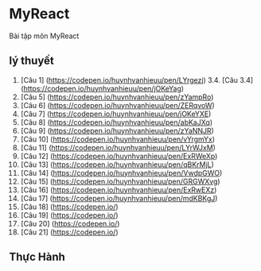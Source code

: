 # MyReact
Bài tập môn MyReact
## lý thuyết
1. [Câu 1] (https://codepen.io/huynhvanhieuu/pen/LYrgezj)
3.4. [Câu 3.4] (https://codepen.io/huynhvanhieuu/pen/jOKeYag)
5. [Câu 5] (https://codepen.io/huynhvanhieuu/pen/zYampRo)
6. [Câu 6] (https://codepen.io/huynhvanhieuu/pen/ZERqvoW)
7. [Câu 7] (https://codepen.io/huynhvanhieuu/pen/jOKeYXE)
8. [Câu 8] (https://codepen.io/huynhvanhieuu/pen/abKaJXq)
9. [Câu 9] (https://codepen.io/huynhvanhieuu/pen/zYaNNJR)
10. [Câu 10] (https://codepen.io/huynhvanhieuu/pen/vYrgmYx)
11. [Câu 11] (https://codepen.io/huynhvanhieuu/pen/LYrWJxM)
12. [Câu 12] (https://codepen.io/huynhvanhieuu/pen/ExRWeXp)
13. [Câu 13] (https://codepen.io/huynhvanhieuu/pen/qBKrMjL)
14. [Câu 14] (https://codepen.io/huynhvanhieuu/pen/VwdpGWO)
15. [Câu 15] (https://codepen.io/huynhvanhieuu/pen/GRGWXvg)
16. [Câu 16] (https://codepen.io/huynhvanhieuu/pen/ExRwEXz)
17. [Câu 17] (https://codepen.io/huynhvanhieuu/pen/mdKBKgJ)
18. [Câu 18] (https://codepen.io/)
19. [Câu 19] (https://codepen.io/)
20. [Câu 20] (https://codepen.io/)
21. [Câu 21] (https://codepen.io/)
## Thực Hành

